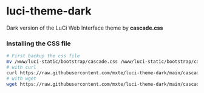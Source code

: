 # luci-theme-dark

Dark version of the LuCi Web Interface theme by **cascade.css**

### Installing the CSS file
```bash
# First backup the css file 
mv /www/luci-static/bootstrap/cascade.css /www/luci-static/bootstrap/cascade.old
# with curl
curl https://raw.githubusercontent.com/mxte/luci-theme-dark/main/cascade.css > /www/luci-static/bootstrap/cascade.css
# with wget
wget https://raw.githubusercontent.com/mxte/luci-theme-dark/main/cascade.css -O /www/luci-static/bootstrap/cascade.css
```
